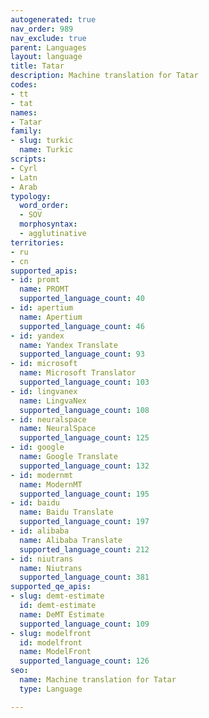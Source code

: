 ```yaml
---
autogenerated: true
nav_order: 989
nav_exclude: true
parent: Languages
layout: language
title: Tatar
description: Machine translation for Tatar
codes:
- tt
- tat
names:
- Tatar
family:
- slug: turkic
  name: Turkic
scripts:
- Cyrl
- Latn
- Arab
typology:
  word_order:
  - SOV
  morphosyntax:
  - agglutinative
territories:
- ru
- cn
supported_apis:
- id: promt
  name: PROMT
  supported_language_count: 40
- id: apertium
  name: Apertium
  supported_language_count: 46
- id: yandex
  name: Yandex Translate
  supported_language_count: 93
- id: microsoft
  name: Microsoft Translator
  supported_language_count: 103
- id: lingvanex
  name: LingvaNex
  supported_language_count: 108
- id: neuralspace
  name: NeuralSpace
  supported_language_count: 125
- id: google
  name: Google Translate
  supported_language_count: 132
- id: modernmt
  name: ModernMT
  supported_language_count: 195
- id: baidu
  name: Baidu Translate
  supported_language_count: 197
- id: alibaba
  name: Alibaba Translate
  supported_language_count: 212
- id: niutrans
  name: Niutrans
  supported_language_count: 381
supported_qe_apis:
- slug: demt-estimate
  id: demt-estimate
  name: DeMT Estimate
  supported_language_count: 109
- slug: modelfront
  id: modelfront
  name: ModelFront
  supported_language_count: 126
seo:
  name: Machine translation for Tatar
  type: Language

---
```


